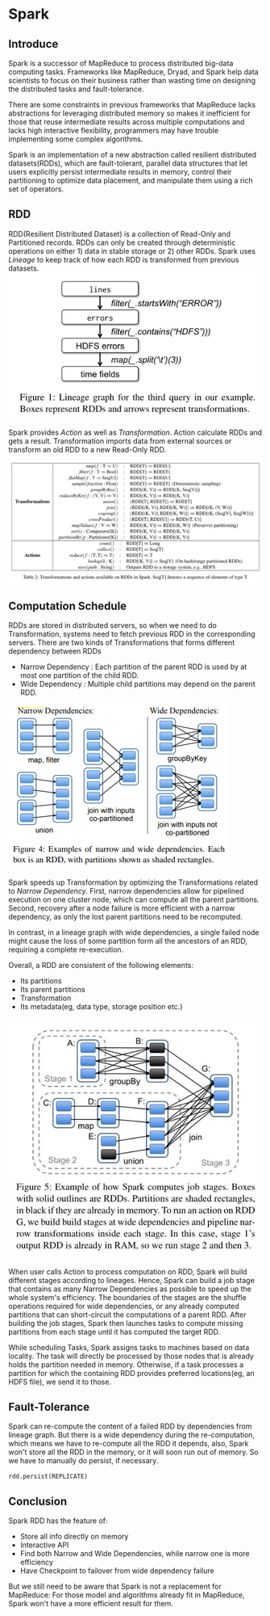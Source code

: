 <h1>Spark</h1>

<h2>Introduce</h2>

Spark is a successor of MapReduce to process distributed big-data computing tasks.  Frameworks like MapReduce, Dryad, and Spark help data scientists to focus on their business rather than wasting time on designing the distributed tasks and fault-tolerance. 

There are some constraints in previous frameworks that MapReduce lacks abstractions for leveraging distributed memory so makes it inefficient for those that reuse intermediate results across multiple computations and lacks high interactive flexibility, programmers may have trouble implementing some complex algorithms. 

Spark is an implementation of a new abstraction called resilient distributed datasets(RDDs), which are fault-tolerant, parallel data structures that let users explicitly persist intermediate results in memory, control their partitioning to optimize data placement, and manipulate them using a rich set of operators.



<h2> RDD</h2>

RDD(Resilient Distributed Dataset) is a collection of Read-Only and Partitioned records. RDDs can only be created through deterministic operations on either 1) data in stable storage or 2) other RDDs. Spark uses *Lineage* to keep track of how each RDD is transformed from previous datasets.![lineage](..//LectureImage//lineage.jpg)

Spark provides *Action* as well as *Transformation*. Action calculate RDDs and gets a result. Transformation imports data from external sources or transform an old RDD to a new Read-Only RDD.

![Transformation_Action](..//LectureImage//Transformation_Action.jpg)



<h2>Computation Schedule</h2>

RDDs are stored in distributed servers, so when we need to do Transformation,  systems need to fetch previous RDD in the corresponding servers. There are two kinds of Transformations that forms different dependency between RDDs

* Narrow Dependency : Each partition of the parent RDD is used by at most one partition of  the child RDD.
* Wide Dependency : Multiple child partitions may depend on the parent RDD.

![Dependencies](..//LectureImage//Dependencies.png)

Spark speeds up Transformation by optimizing the Transformations related to *Narrow Dependency*. First, narrow dependencies allow for pipelined execution on one cluster node, which can compute all the parent partitions.  Second, recovery after a node failure is more efficient with a narrow dependency, as only the lost parent partitions need to be recomputed.



In contrast, in a lineage graph with wide dependencies, a single failed node might cause the loss of some partition form all the ancestors of an RDD, requiring a complete re-execution.



Overall, a RDD are consistent of  the following elements:

* Its partitions
* Its parent partitions
* Transformation
* Its metadata(eg, data type, storage position etc.)

![stage](..//LectureImage//stage.jpg)

When user calls Action to process computation on RDD, Spark will build different stages according to lineages. Hence, Spark can build a job stage that contains as many Narrow Dependencies as possible to speed up the whole system's efficiency. The boundaries of the stages are the shuffle operations required for wide dependencies, or any already computed partitions that can short-circuit the computations of a parent RDD. After building the job stages, Spark then launches tasks to compute missing partitions from each stage until it has computed the target RDD.

While scheduling Tasks, Spark assigns tasks to machines based on data locality. The task will directly be processed by those nodes that is already holds the partition needed in memory. Otherwise, if a task processes a partition for which the containing RDD provides preferred locations(eg, an HDFS file), we send it to those.



<h2>Fault-Tolerance</h2>

Spark can re-compute the content of a failed RDD by dependencies from lineage graph. But there is a wide dependency during the re-computation, which means we have to re-compute all the RDD it depends, also, Spark won't store all the RDD in the memory, or it will soon run out of memory. So we have to manually do persist, if necessary. 

```
rdd.persist(REPLICATE)
```

 



<h2>Conclusion</h2>

Spark RDD has the feature of:

* Store all info directly on memory
* Interactive API
* Find both Narrow and Wide Dependencies, while narrow one is more efficiency
* Have Checkpoint to failover from wide dependency failure



But we still need to be aware that Spark is not a replacement for MapReduce: For those model and algorithms already fit in MapReduce, Spark won't have a more efficient result for them.



<h2